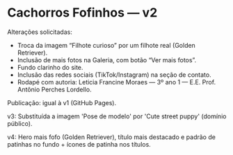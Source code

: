 
# Cachorros Fofinhos — v2

Alterações solicitadas:
- Troca da imagem “Filhote curioso” por um filhote real (Golden Retriever).
- Inclusão de mais fotos na Galeria, com botão “Ver mais fotos”.
- Fundo clarinho do site.
- Inclusão das redes sociais (TikTok/Instagram) na seção de contato.
- Rodapé com autoria: Leticia Francine Moraes — 3º ano 1 — E.E. Prof. Antônio Perches Lordello.

Publicação: igual à v1 (GitHub Pages).


v3: Substituída a imagem 'Pose de modelo' por 'Cute street puppy' (domínio público).

v4: Hero mais fofo (Golden Retriever), título mais destacado e padrão de patinhas no fundo + ícones de patinha nos títulos.